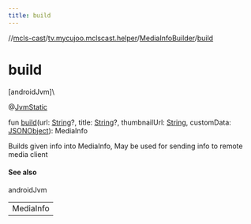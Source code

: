 ```yaml
---
title: build
---
```

//[mcls-cast](../../../index.html)/[tv.mycujoo.mclscast.helper](../index.html)/[MediaInfoBuilder](index.html)/[build](build.html)



# build



[androidJvm]\




@[JvmStatic](https://kotlinlang.org/api/latest/jvm/stdlib/kotlin.jvm/-jvm-static/index.html)



fun [build](build.html)(url: [String](https://kotlinlang.org/api/latest/jvm/stdlib/kotlin/-string/index.html)?, title: [String](https://kotlinlang.org/api/latest/jvm/stdlib/kotlin/-string/index.html)?, thumbnailUrl: [String](https://kotlinlang.org/api/latest/jvm/stdlib/kotlin/-string/index.html), customData: [JSONObject](https://developer.android.com/reference/kotlin/org/json/JSONObject.html)): MediaInfo



Builds given info into MediaInfo, May be used for sending info to remote media client



#### See also


androidJvm

| |
|---|
| MediaInfo |




